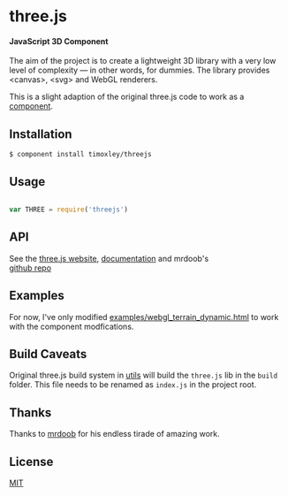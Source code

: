 # three.js

#### JavaScript 3D Component  ####

The aim of the project is to create a lightweight 3D library with a very low level of complexity — in other words, for dummies. The library provides &lt;canvas&gt;, &lt;svg&gt; and WebGL renderers.

This is a slight adaption of the original three.js code to work as a
[component](https://github.com/component/component/wiki/Components).

## Installation

    $ component install timoxley/threejs

## Usage

```js

var THREE = require('threejs')

```

## API

See the [three.js website](http://mrdoob.github.com/three.js/),  [documentation](http://mrdoob.github.com/three.js/docs/52/) and
mrdoob's  
[github repo](https://github.com/mrdoob/three.js/)

## Examples

For now, I've only modified
[examples/webgl_terrain_dynamic.html](https://github.com/timoxley/three.js/blob/master/examples/webgl_terrain_dynamic.html) to work with the
component modfications.

## Build Caveats

Original three.js build system in
[utils](https://github.com/timoxley/three.js/blob/master/utils/) will
build the `three.js` lib in the `build`
folder. This file needs to be renamed as `index.js` in the project root.

## Thanks

Thanks to [mrdoob](http://mrdoob.com/) for his endless tirade of amazing
work.

## License

[MIT](https://github.com/timoxley/three.js/blob/master/LICENSE)
